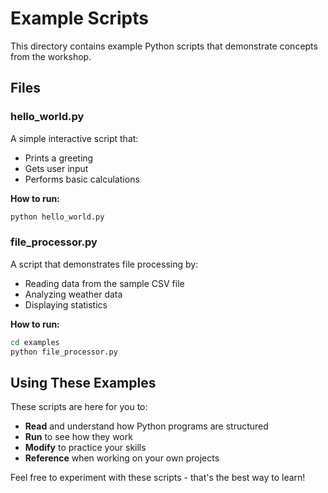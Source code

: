 # Example Scripts

This directory contains example Python scripts that demonstrate concepts from the workshop.

## Files

### hello_world.py
A simple interactive script that:
- Prints a greeting
- Gets user input
- Performs basic calculations

**How to run:**
```bash
python hello_world.py
```

### file_processor.py
A script that demonstrates file processing by:
- Reading data from the sample CSV file
- Analyzing weather data
- Displaying statistics

**How to run:**
```bash
cd examples
python file_processor.py
```

## Using These Examples

These scripts are here for you to:
- **Read** and understand how Python programs are structured
- **Run** to see how they work
- **Modify** to practice your skills
- **Reference** when working on your own projects

Feel free to experiment with these scripts - that's the best way to learn!
